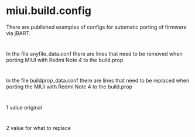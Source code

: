 # miui.build.config
There are published examples of configs for automatic porting of firmware via jBART.
#
#
In the file anyfile_data.conf there are lines that need to be removed when porting MIUI with Redmi Note 4 to the build.prop
#
In the file buildprop_data.conf there are lines that need to be replaced when porting the MIUI with Redmi Note 4 to the build.prop
#
1 value original
#
2 value for what to replace
#
